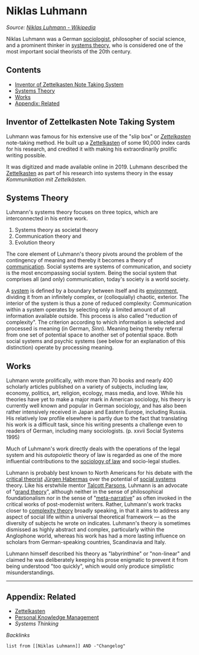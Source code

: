 # Niklas Luhmann

*Source: [Niklas Luhmann - Wikipedia](https://en.wikipedia.org/wiki/Niklas_Luhmann)*

Niklas Luhmann was a German [sociologist](https://en.wikipedia.org/wiki/Sociologist "Sociologist"), philosopher of social science, and a prominent thinker in [systems theory](https://en.wikipedia.org/wiki/Systems_theory "Systems theory"), who is considered one of the most important social theorists of the 20th century.

## Contents

* [Inventor of Zettelkasten Note Taking System](Niklas%20Luhmann.md#inventor-of-zettelkasten-note-taking-system)
* [Systems Theory](Niklas%20Luhmann.md#systems-theory)
* [Works](Niklas%20Luhmann.md#works)
* [Appendix: Related](Niklas%20Luhmann.md#appendix-related)

## Inventor of Zettelkasten Note Taking System

Luhmann was famous for his extensive use of the "slip box" or *[Zettelkasten](https://en.wikipedia.org/wiki/Zettelkasten "Zettelkasten")* note-taking method. He built up a [Zettelkasten](../../0-Slipbox/Zettelkasten.md) of some 90,000 index cards for his research, and credited it with making his extraordinarily prolific writing possible. 

It was digitized and made available online in 2019. Luhmann described the [Zettelkasten](../../0-Slipbox/Zettelkasten.md) as part of his research into systems theory in the essay *Kommunikation mit Zettelkästen*.

## Systems Theory

Luhmann's systems theory focuses on three topics, which are interconnected in his entire work.

1. Systems theory as societal theory
1. Communication theory and
1. Evolution theory

The core element of Luhmann's theory pivots around the problem of the contingency of meaning and thereby it becomes a theory of [communication](https://en.wikipedia.org/wiki/Communication "Communication"). Social systems are systems of communication, and society is the most encompassing social system. Being the social system that comprises all (and only) communication, today's society is a world society.

A [system](https://en.wikipedia.org/wiki/System "System") is defined by a boundary between itself and its [environment](https://en.wikipedia.org/wiki/Social_environment "Social environment"), dividing it from an infinitely complex, or (colloquially) chaotic, exterior. The interior of the system is thus a zone of reduced complexity: Communication within a system operates by selecting only a limited amount of all information available outside. This process is also called "reduction of complexity". The criterion according to which information is selected and processed is meaning (in German, *Sinn*). Meaning being thereby referral from one set of potential space to another set of potential space. Both social systems and psychic systems (see below for an explanation of this distinction) operate by processing meaning.

## Works

Luhmann wrote prolifically, with more than 70 books and nearly 400 scholarly articles published on a variety of subjects, including law, economy, politics, art, religion, ecology, mass media, and love. While his theories have yet to make a major mark in American sociology, his theory is currently well known and popular in German sociology, and has also been rather intensively received in Japan and Eastern Europe, including Russia. His relatively low profile elsewhere is partly due to the fact that translating his work is a difficult task, since his writing presents a challenge even to readers of German, including many sociologists. (p. xxvii Social Systems 1995)

Much of Luhmann's work directly deals with the operations of the legal system and his *autopoietic* theory of law is regarded as one of the more influential contributions to the [sociology of law](https://en.wikipedia.org/wiki/Sociology_of_law "Sociology of law") and socio-legal studies.

Luhmann is probably best known to North Americans for his debate with the [critical theorist](https://en.wikipedia.org/wiki/Critical_theory "Critical theory") [Jürgen Habermas](https://en.wikipedia.org/wiki/J%C3%BCrgen_Habermas "Jürgen Habermas") over the potential of [social systems](https://en.wikipedia.org/wiki/Social_system "Social system") theory. Like his erstwhile mentor [Talcott Parsons](https://en.wikipedia.org/wiki/Talcott_Parsons "Talcott Parsons"), Luhmann is an advocate of "[grand theory](https://en.wikipedia.org/wiki/Grand_theory "Grand theory")", although neither in the sense of philosophical foundationalism nor in the sense of "[meta-narrative](https://en.wikipedia.org/wiki/Metanarrative "Metanarrative")" as often invoked in the critical works of post-modernist writers. Rather, Luhmann's work tracks closer to [complexity theory](https://en.wikipedia.org/wiki/Complexity_theory_for_the_social_sciences "Complexity theory for the social sciences") broadly speaking, in that it aims to address any aspect of social life within a universal theoretical framework — as the diversity of subjects he wrote on indicates. Luhmann's theory is sometimes dismissed as highly abstract and complex, particularly within the Anglophone world, whereas his work has had a more lasting influence on scholars from German-speaking countries, Scandinavia and Italy.

Luhmann himself described his theory as "labyrinthine" or "non-linear" and claimed he was deliberately keeping his prose enigmatic to prevent it from being understood "too quickly", which would only produce simplistic misunderstandings.

---

## Appendix: Related

* [Zettelkasten](../../0-Slipbox/Zettelkasten.md)
* [Personal Knowledge Management](../MOCs/Personal%20Knowledge%20Management.md)
* *Systems Thinking*

*Backlinks*

````dataview
list from [[Niklas Luhmann]] AND -"Changelog"
````
